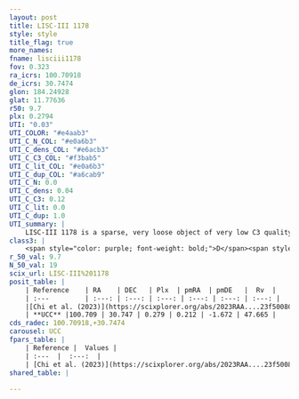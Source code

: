 ```yaml
---
layout: post
title: LISC-III 1178
style: style
title_flag: true
more_names: 
fname: lisciii1178
fov: 0.323
ra_icrs: 100.70918
de_icrs: 30.7474
glon: 184.24928
glat: 11.77636
r50: 9.7
plx: 0.2794
UTI: "0.03"
UTI_COLOR: "#e4aab3"
UTI_C_N_COL: "#e0a6b3"
UTI_C_dens_COL: "#e6acb3"
UTI_C_C3_COL: "#f3bab5"
UTI_C_lit_COL: "#e0a6b3"
UTI_C_dup_COL: "#a6cab9"
UTI_C_N: 0.0
UTI_C_dens: 0.04
UTI_C_C3: 0.12
UTI_C_lit: 0.0
UTI_C_dup: 1.0
UTI_summary: |
    LISC-III 1178 is a sparse, very loose object of very low C3 quality. It was recently reported in the literature.<br><br><span style="color: #99180f; font-weight: bold;">Warning: </span>contains less than 25 stars with <i>P>0.5</i> estimated.
class3: |
    <span style="color: purple; font-weight: bold;">D</span><span style="color: red; font-weight: bold;">C</span>
r_50_val: 9.7
N_50_val: 19
scix_url: LISC-III%201178
posit_table: |
    | Reference    | RA    | DEC   | Plx  | pmRA  | pmDE   |  Rv  |
    | :---         | :---: | :---: | :---: | :---: | :---: | :---: |
    |[Chi et al. (2023)](https://scixplorer.org/abs/2023RAA....23f5008C) | 100.696 | 30.682 | 0.283 | 0.17 | -1.681 | -- |
    | **UCC** |100.709 | 30.747 | 0.279 | 0.212 | -1.672 | 47.665 | 
cds_radec: 100.70918,+30.7474
carousel: UCC
fpars_table: |
    | Reference |  Values |
    | :---  |  :---:  |
    | [Chi et al. (2023)](https://scixplorer.org/abs/2023RAA....23f5008C) | `E(V-I)=0.2, m-M=12.89, Z=0.01, fbin=0.55` |
shared_table: |
    
---
```

